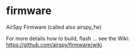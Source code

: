 firmware
========

AirSpy Firmware (called also airspy_fw)

For more details how to build, flash ... see the Wiki: https://github.com/airspy/firmware/wiki
